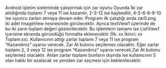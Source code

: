 Android işletim sisteminde çalıştırmak için zar oyunu 
Oyunda İki zar atıldığında toplamı 7 veya 11 ise kazanılır, 2-3-12 ise kaybedilir, 4-5-6-8-9-10 ise oyuncu zarları atmaya devam eder.
Program ilk çalıştığı anda zar0.png iki adet ImageView nesnesinde görülecektir. Ayrıca textView1 üzerinde de bu iki zarın toplam değeri gösterilecektir.
Bu işlemlerin tamamı ise ListView1 içerisine ekranda göründüğü formatta eklenecektir (İlk: xx İkinci: xx Toplam:xx).
Kullanıcının attığı zarlar toplamı 7 veya 11 ise program “Kazandınız” uyarısı verecek, Zar At butonu seçilemez olacaktır. Eğer zarlar toplamı 2, 3 veya 12 ise program “Kazandınız” uyarısı verecek,Zar At butonu seçilemez olacaktır. 
Atılan zarlar toplamı bunların dışında ise kullanıcının 5 olan hakkı bir azalacak ve yeniden zar seçmesi için beklenilecektir.
